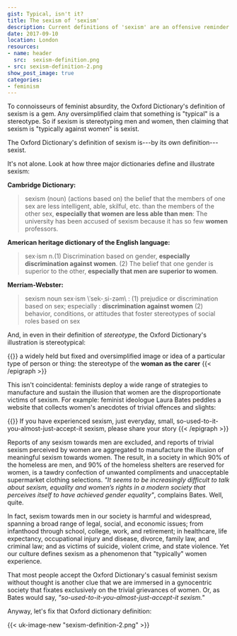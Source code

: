 ```yaml
---
gist: Typical, isn't it?
title: The sexism of 'sexism'
description: Current definitions of 'sexism' are an offensive reminder of the way culture sees men
date: 2017-09-10
location: London
resources:
- name: header
  src:  sexism-definition.png
- src: sexism-definition-2.png
show_post_image: true
categories:
- feminism
---
```


To connoisseurs of feminist absurdity, the Oxford Dictionary's definition of sexism is a gem. Any oversimplified claim that something is "typical" is a stereotype. So if sexism is stereotyping men and women, then claiming that sexism is "typically against women" is sexist.

The Oxford Dictionary's definition of sexism is---by its own definition---sexist.

It's not alone. Look at how three major dictionaries define and illustrate sexism:

**Cambridge Dictionary:**

> sexism (noun) (actions based on) the belief that the members of one sex are less intelligent, able, skilful, etc. than the members of the other sex, **especially that women are less able than men**: The university has been accused of sexism because it has so few **women** professors.

**American heritage dictionary of the English language:**

> sex·ism n.(1) Discrimination based on gender, **especially discrimination against women**. (2) The belief that one gender is superior to the other, **especially that men are superior to women**.

**Merriam-Webster:**

> sexism noun sex·ism \ˈsek-ˌsi-zəm\ : (1) prejudice or discrimination based on sex; especially : **discrimination against women** (2) behavior, conditions, or attitudes that foster stereotypes of social roles based on sex

And, in even in their definition of _stereotype_, the Oxford Dictionary's illustration is stereotypical:

{{<epigraph src="The Oxford Dictionary">}}
a widely held but fixed and oversimplified image or idea of a particular type of person or thing: the stereotype of the <strong>woman as the carer</strong>
{{< /epigraph >}}


This isn't coincidental: feminists deploy a wide range of strategies to manufacture and sustain the illusion that women are the disproportionate victims of sexism. For example: feminist ideologue Laura Bates peddles a website that collects women's anecdotes of trivial offences and slights:

{{<epigraph src="Laura Bates, 'The Everyday Sexism Project'">}}
If you have experienced sexism, just everyday, small, so-used-to-it-you-almost-just-accept-it sexism, please share your story
{{< /epigraph >}}

Reports of any sexism towards men are excluded, and reports of trivial sexism perceived by women are aggregated to manufacture the illusion of meaningful sexism towards women. The result, in a society in which 90% of the homeless are men, and 90% of the homeless shelters are reserved for women, is a tawdry confection of unwanted compliments and unacceptable supermarket clothing selections. _"It seems to be increasingly difficult to talk about sexism, equality and women’s rights in a modern society that perceives itself to have achieved gender equality"_, complains Bates. Well, quite.

In fact, sexism towards men in our society is harmful and widespread, spanning a broad range of legal, social, and economic issues; from infanthood through school, college, work, and retirement; in healthcare, life expectancy, occupational injury and disease, divorce, family law, and criminal law; and as victims of suicide, violent crime, and state violence. Yet our culture defines sexism as a phenomenon that "typically" women experience.

That most people accept the Oxford Dictionary's casual feminist sexism without thought is another clue that we are immersed in a gynocentric society that fixates exclusively on the trivial grievances of women. Or, as Bates would say, _"so-used-to-it-you-almost-just-accept-it sexism."_

Anyway, let's fix that Oxford dictionary definition:

{{< uk-image-new "sexism-definition-2.png" >}}

